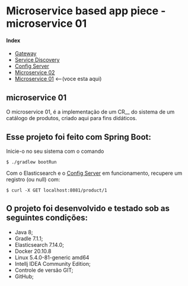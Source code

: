 # Microservice based app piece - microservice 01

#### Index

* [Gateway](https://github.com/PedrosUsername/gateway)
* [Service Discovery](https://github.com/PedrosUsername/service_discovery)
* [Config Server](https://github.com/PedrosUsername/config_server)
* [Microservice 02](https://github.com/PedrosUsername/microservice_02)
* [Microservice 01](https://github.com/PedrosUsername/microservice_01) <--(voce esta aqui)

## microservice 01

O microservice 01, é a implementação de um CR__ do sistema de um catálogo de produtos, criado
aqui para fins didáticos.

## Esse projeto foi feito com Spring Boot:

Inicie-o no seu sistema com o comando

```shell script
$ ./gradlew bootRun
```

Com o Elasticsearch e o [Config Server](https://github.com/PedrosUsername/config_server)
em funcionamento, recupere um registro (ou null) com:

```shell script
$ curl -X GET localhost:8081/product/1
```

## O projeto foi desenvolvido e testado sob as seguintes condições:

* Java 8;
* Gradle 7.1.1;
* Elasticsearch 7.14.0;
* Docker 20.10.8
* Linux 5.4.0-81-generic amd64
* Intellj IDEA Community Edition;
* Controle de versão GIT;
* GitHub;
